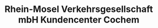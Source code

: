 ---
title: "Rhein-Mosel Verkehrsgesellschaft mbH Kundencenter Cochem"
url: /cochem/rhein-mosel-verkehrsgesellschaft-mbh-kundencenter-cochem/
shop: Tickets
---
